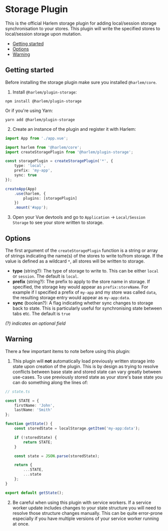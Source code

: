 # Storage Plugin

This is the official Harlem storage plugin for adding local/session storage synchronisation to your stores. This plugin will write the specified stores to local/session storage upon mutation.

<!-- TOC -->

- [Getting started](#getting-started)
- [Options](#options)
- [Warning](#warning)

<!-- /TOC -->

## Getting started

Before installing the storage plugin make sure you installed `@harlem/core`.

1. Install `@harlem/plugin-storage`:
```
npm install @harlem/plugin-storage
```
Or if you're using Yarn:
```
yarn add @harlem/plugin-storage
```

2. Create an instance of the plugin and register it with Harlem:
```typescript
import App from './app.vue';

import harlem from '@harlem/core';
import createStoragePlugin from '@harlem/plugin-storage';

const storagePlugin = createStoragePlugin('*', {
    type: 'local',
    prefix: 'my-app',
    sync: true
});

createApp(App)
    .use(harlem, {
        plugins: [storagePlugin]
    })
    .mount('#app');
```

3. Open your Vue devtools and go to `Application` -> `Local/Session Storage` to see your store written to storage.


## Options

The first argument of the `createStoragePlugin` function is a string or array of strings indicating the name(s) of the stores to write to/from storage. If the value is defined as a wildcard `*`, all stores will be written to storage.

- **type** (string?): The type of storage to write to. This can be either `local` or `session`. The default is `local`.
- **prefix** (string?): The prefix to apply to the store name in storage. If specified, the storage key would appear as `prefix:storeName`. For example if I specified a prefix of `my-app` and my store was called `data`, the resulting storage entry would appear as `my-app:data`.
- **sync** (boolean?): A flag indicating whether sync changes to storage back to state. This is particularly useful for synchronising state between tabs etc. The default is `true`

*(?) indicates an optional field*


## Warning

There a few important items to note before using this plugin:

1. This plugin will **not** automatically load previously written storage into state upon creation of the plugin. This is by design as trying to resolve conflicts between base state and stored state can vary greatly between use-cases. To use previously stored state as your store's base state you can do something along the lines of:
```typescript
// state.ts

const STATE = {
    firstName: 'John',
    lastName: 'Smith'
};

function getState() {
    const storedState = localStorage.getItem('my-app:data');

    if (!storedState) {
        return STATE;
    }

    const state = JSON.parse(storedState);

    return {
        ...STATE,
        ...state
    };
}

export default getState();
```
2. Be careful when using this plugin with service workers. If a service worker update includes changes to your state structure you will need to resolve those structure changes manually. This can be quite error-prone especially if you have multiple versions of your service worker running at once.